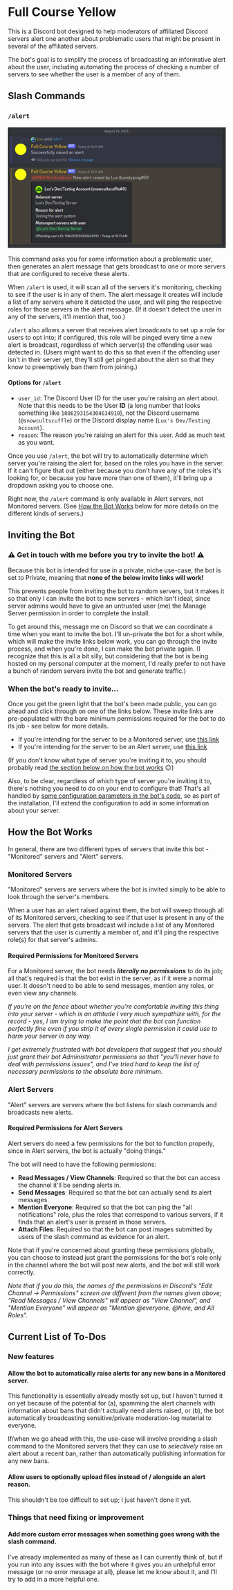 # Full Course Yellow

This is a Discord bot designed to help moderators of affiliated Discord servers alert one another about problematic users that might be present in several of the affiliated servers.

The bot's goal is to simplify the process of broadcasting an informative alert about the user, including automating the process of checking a number of servers to see whether the user is a member of any of them.

## Slash Commands

### `/alert`

![Screenshot of the /alert command in use](/images/screenshot_1.png?raw=true)

This command asks you for some information about a problematic user, then generates an alert message that gets broadcast to one or more servers that are configured to receive these alerts.

When `/alert` is used, it will scan all of the servers it's monitoring, checking to see if the user is in any of them. The alert message it creates will include a list of any servers where it detected the user, and will ping the respective roles for those servers in the alert message. (If it doesn't detect the user in any of the servers, it'll mention that, too.)

`/alert` also allows a server that receives alert broadcasts to set up a role for users to opt into; if configured, this role will be pinged every time a new alert is broadcast, regardless of which server(s) the offending user was detected in. (Users might want to do this so that even if the offending user isn't in their server yet, they'll still get pinged about the alert so that they know to preemptively ban them from joining.)

#### Options for `/alert`

- `user_id`: The Discord User ID for the user you're raising an alert about. Note that this needs to be the User **ID** (a long number that looks something like `1086293154304634910`), not the Discord username (`@snowcultscuffle`) or the Discord display name (`Lux's Dev/Testing Account`).
- `reason`: The reason you're raising an alert for this user. Add as much text as you want.

Once you use `/alert`, the bot will try to automatically determine which server you're raising the alert for, based on the roles you have in the server. If it can't figure that out (either because you don't have any of the roles it's looking for, or because you have more than one of them), it'll bring up a dropdown asking you to choose one. 

Right now, the `/alert` command is only available in Alert servers, not Monitored servers. (See [How the Bot Works](#how-the-bot-works) below for more details on the different kinds of servers.)

## Inviting the Bot

### ⚠️ Get in touch with me before you try to invite the bot! ⚠️

Because this bot is intended for use in a private, niche use-case, the bot is set to Private, meaning that **none of the below invite links will work!** 

This prevents people from inviting the bot to random servers, but it makes it so that only I can invite the bot to new servers - which isn't ideal, since server admins would have to give an untrusted user (me) the Manage Server permission in order to complete the install.

To get around this, message me on Discord so that we can coordinate a time when you want to invite the bot. I'll un-private the bot for a short while, which will make the invite links below work, you can go through the invite process, and when you're done, I can make the bot private again. (I recognize that this is all a bit silly, but considering that the bot is being hosted on my personal computer at the moment, I'd really prefer to not have a bunch of random servers invite the bot and generate traffic.)

### When the bot's ready to invite...

Once you get the green light that the bot's been made public, you can go ahead and click through on one of the links below. These invite links are pre-populated with the bare minimum permissions required for the bot to do its job - see below for more details.

- If you're intending for the server to be a Monitored server, use [this link](https://discord.com/api/oauth2/authorize?client_id=1105933971264647168&permissions=0&scope=bot)
- If you're intending for the server to be an Alert server, use [this link](https://discord.com/api/oauth2/authorize?client_id=1105933971264647168&permissions=166912&scope=bot)

(If you don't know what type of server you're inviting it to, you should probably read [the section below on how the bot works](#how-the-bot-works) 😉)

Also, to be clear, regardless of which type of server you're inviting it to, there's nothing you need to do on your end to configure that! That's all handled by [some configuration parameters in the bot's code](fcy_constants.py), so as part of the installation, I'll extend the configuration to add in some information about your server.

## How the Bot Works

In general, there are two different types of servers that invite this bot - "Monitored" servers and "Alert" servers.

### Monitored Servers

"Monitored" servers are servers where the bot is invited simply to be able to look through the server's members. 

When a user has an alert raised against them, the bot will sweep through all of its Monitored servers, checking to see if that user is present in any of the servers. The alert that gets broadcast will include a list of any Monitored servers that the user is currently a member of, and it'll ping the respective role(s) for that server's admins.

#### Required Permissions for Monitored Servers

For a Monitored server, the bot needs ***literally no permissions*** to do its job; all that's required is that the bot exist in the server, as if it were a normal user. It doesn't need to be able to send messages, mention any roles, or even view any channels.

_If you're on the fence about whether you're comfortable inviting this thing into your server - which is an attitude I very much sympathize with, for the record - yes, I am trying to make the point that the bot can function perfectly fine even if you strip it of every single permission it could use to harm your server in any way._

_I get extremely frustrated with bot developers that suggest that you should just grant their bot Administrator permissions so that "you'll never have to deal with permissions issues", and I've tried hard to keep the list of necessary permissions to the absolute bare minimum._

### Alert Servers

"Alert" servers are servers where the bot listens for slash commands and broadcasts new alerts.

#### Required Permissions for Alert Servers

Alert servers do need a few permissions for the bot to function properly, since in Alert servers, the bot is actually "doing things."

The bot will need to have the following permissions:
- **Read Messages / View Channels**: Required so that the bot can access the channel it'll be sending alerts in.
- **Send Messages**: Required so that the bot can actually send its alert messages.
- **Mention Everyone**: Required so that the bot can ping the "all notifications" role, plus the roles that correspond to various servers, if it finds that an alert's user is present in those servers.
- **Attach Files**: Required so that the bot can post images submitted by users of the slash command as evidence for an alert.

Note that if you're concerned about granting these permissions globally, you can choose to instead just grant the permissions for the bot's role only in the channel where the bot will post new alerts, and the bot will still work correctly. 

_Note that if you do this, the names of the permissions in Discord's "Edit Channel -> Permissions" screen are different from the names given above; "Read Messages / View Channels" will appear as "View Channel", and "Mention Everyone" will appear as "Mention @everyone, @here, and All Roles"._

## Current List of To-Dos

### New features

#### Allow the bot to automatically raise alerts for any new bans in a Monitored server. 

This functionality is essentially already mostly set up, but I haven't turned it on yet because of the potential for (a), spamming the alert channels with information about bans that didn't actually need alerts raised, or (b), the bot automatically broadcasting sensitive/private moderation-log material to everyone.

If/when we go ahead with this, the use-case will involve providing a slash command to the Monitored servers that they can use to _selectively_ raise an alert about a recent ban, rather than automatically publishing information for any new bans.

#### Allow users to optionally upload files instead of / alongside an alert reason.

This shouldn't be too difficult to set up; I just haven't done it yet.

### Things that need fixing or improvement

#### Add more custom error messages when something goes wrong with the slash command.

I've already implemented as many of these as I can currently think of, but if you run into any issues with the bot where it gives you an unhelpful error message (or no error message at all), please let me know about it, and I'll try to add in a more helpful one.